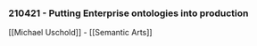 ### 210421 - Putting Enterprise ontologies into production

[[Michael Uschold]] - [[Semantic Arts]]
